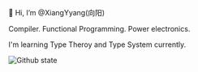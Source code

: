 👋 Hi, I’m @XiangYyang(向阳)

Compiler. Functional Programming. Power electronics. 

I'm learning Type Theroy and Type System currently.

![Github state](https://github-readme-stats.vercel.app/api?username=XiangYyang&count_private=true&show_icons=true&theme=dark)
